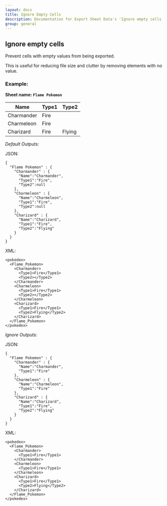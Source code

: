```yaml
---
layout: docs
title: Ignore Empty Cells
description: Documentation for Export Sheet Data's 'Ignore empty cells' option.
group: general
---
```


Ignore empty cells
------------------
Prevent cells with empty values from being exported.

This is useful for reducing file size and clutter by removing elements with no value.

### Example: ###

**Sheet name: `Flame Pokemon`**

Name | Type1 | Type2
---- | ----- | -----
Charmander | Fire | 
Charmeleon | Fire | 
Charizard | Fire | Flying
  
*Default Outputs:*
  
JSON:
```
{
  "Flame Pokemon" : {
    "Charmander" : {
      "Name":"Charmander",
      "Type1":"Fire",
      "Type2":null
    },
    "Charmeleon" : {
      "Name":"Charmeleon",
      "Type1":"Fire",
      "Type2":null
    },
    "Charizard" : {
      "Name":"Charizard",
      "Type1":"Fire",
      "Type2":"Flying"
    }
  }
}
```
XML:
```
<pokedex>
  <Flame_Pokemon>
    <Charmander>
      <Type1>Fire</Type1>
      <Type2></Type2>
    </Charmander>
    <Charmeleon>
      <Type1>Fire</Type1>
      <Type2></Type2>
    </Charmeleon>
    <Charizard>
      <Type1>Fire</Type1>
      <Type2>Flying</Type2>
    </Charizard>
  </Flame_Pokemon>
</pokedex>
```

*Ignore Outputs:*

JSON:
```
{
  "Flame Pokemon" : {
    "Charmander" : {
      "Name":"Charmander",
      "Type1":"Fire"
    },
    "Charmeleon" : {
      "Name":"Charmeleon",
      "Type1":"Fire"
    },
    "Charizard" : {
      "Name":"Charizard",
      "Type1":"Fire",
      "Type2":"Flying"
    }
  }
}
```
XML:
```
<pokedex>
  <Flame_Pokemon>
    <Charmander>
      <Type1>Fire</Type1>
    </Charmander>
    <Charmeleon>
      <Type1>Fire</Type1>
    </Charmeleon>
    <Charizard>
      <Type1>Fire</Type1>
      <Type2>Flying</Type2>
    </Charizard>
  </Flame_Pokemon>
</pokedex>
```
